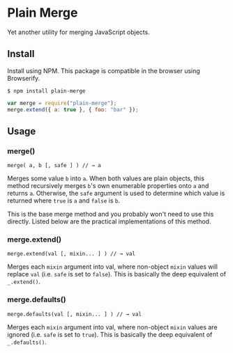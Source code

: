 # Plain Merge

Yet another utility for merging JavaScript objects.

## Install

Install using NPM. This package is compatible in the browser using Browserify.

```
$ npm install plain-merge
```

```js
var merge = require("plain-merge");
merge.extend({ a: true }, { foo: "bar" });
```

## Usage

### merge()

```
merge( a, b [, safe ] ) // → a
```

Merges some value `b` into `a`. When both values are plain objects, this method recursively merges `b`'s own enumerable properties onto `a` and returns `a`. Otherwise, the `safe` argument is used to determine which value is returned where `true` is `a` and `false` is `b`.

This is the base merge method and you probably won't need to use this directly. Listed below are the practical implementations of this method.

### merge.extend()

```
merge.extend(val [, mixin... ] ) // → val
```

Merges each `mixin` argument into val, where non-object `mixin` values will replace `val` (i.e. `safe` is set to `false`). This is basically the deep equivalent of `_.extend()`.

### merge.defaults()

```
merge.defaults(val [, mixin... ] ) // → val
```

Merges each `mixin` argument into val, where non-object `mixin` values are ignored (i.e. `safe` is set to `true`). This is basically the deep equivalent of `_.defaults()`.
